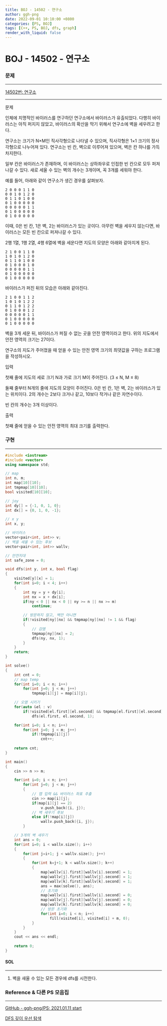 ```yaml
---
title: BOJ - 14502 - 연구소
author: ggh-png
date: 2022-09-01 10:10:00 +0800
categories: [PS, BOJ]
tags: [C++, PS, BOJ, dfs, graph]
render_with_liquid: false
---
```

# BOJ - 14502 - 연구소

### 문제

---

[14502번: 연구소](https://www.acmicpc.net/problem/14502)

---

문제

인체에 치명적인 바이러스를 연구하던 연구소에서 바이러스가 유출되었다. 다행히 바이러스는 아직 퍼지지 않았고, 바이러스의 확산을 막기 위해서 연구소에 벽을 세우려고 한다.

연구소는 크기가 N×M인 직사각형으로 나타낼 수 있으며, 직사각형은 1×1 크기의 정사각형으로 나누어져 있다. 연구소는 빈 칸, 벽으로 이루어져 있으며, 벽은 칸 하나를 가득 차지한다.

일부 칸은 바이러스가 존재하며, 이 바이러스는 상하좌우로 인접한 빈 칸으로 모두 퍼져나갈 수 있다. 새로 세울 수 있는 벽의 개수는 3개이며, 꼭 3개를 세워야 한다.

예를 들어, 아래와 같이 연구소가 생긴 경우를 살펴보자.

```
2 0 0 0 1 1 0
0 0 1 0 1 2 0
0 1 1 0 1 0 0
0 1 0 0 0 0 0
0 0 0 0 0 1 1
0 1 0 0 0 0 0
0 1 0 0 0 0 0
```

이때, 0은 빈 칸, 1은 벽, 2는 바이러스가 있는 곳이다. 아무런 벽을 세우지 않는다면, 바이러스는 모든 빈 칸으로 퍼져나갈 수 있다.

2행 1열, 1행 2열, 4행 6열에 벽을 세운다면 지도의 모양은 아래와 같아지게 된다.

```
2 1 0 0 1 1 0
1 0 1 0 1 2 0
0 1 1 0 1 0 0
0 1 0 0 0 1 0
0 0 0 0 0 1 1
0 1 0 0 0 0 0
0 1 0 0 0 0 0
```

바이러스가 퍼진 뒤의 모습은 아래와 같아진다.

```
2 1 0 0 1 1 2
1 0 1 0 1 2 2
0 1 1 0 1 2 2
0 1 0 0 0 1 2
0 0 0 0 0 1 1
0 1 0 0 0 0 0
0 1 0 0 0 0 0
```

벽을 3개 세운 뒤, 바이러스가 퍼질 수 없는 곳을 안전 영역이라고 한다. 위의 지도에서 안전 영역의 크기는 27이다.

연구소의 지도가 주어졌을 때 얻을 수 있는 안전 영역 크기의 최댓값을 구하는 프로그램을 작성하시오.

입력

첫째 줄에 지도의 세로 크기 N과 가로 크기 M이 주어진다. (3 ≤ N, M ≤ 8)

둘째 줄부터 N개의 줄에 지도의 모양이 주어진다. 0은 빈 칸, 1은 벽, 2는 바이러스가 있는 위치이다. 2의 개수는 2보다 크거나 같고, 10보다 작거나 같은 자연수이다.

빈 칸의 개수는 3개 이상이다.

출력

첫째 줄에 얻을 수 있는 안전 영역의 최대 크기를 출력한다.

### 구현

---

```cpp
#include <iostream>
#include <vector>
using namespace std;

// map
int n, m;
int map[10][10];
int tmpmap[10][10];
bool visited[10][10];

// joy 
int dy[] = {-1, 0, 1, 0};
int dx[] = {0, 1, 0, -1};

// x y
int x, y;

// 바이러스
vector<pair<int, int>> v;
// 벽을 새울 수 있는 후보 
vector<pair<int, int>> wallv;

// 안전지대 
int safe_zone = 0;

void dfs(int y, int x, bool flag)
{
    visited[y][x] = 1;
    for(int i=0; i < 4; i++)
    {
        int ny = y + dy[i];
        int nx = x + dx[i];
        if(ny < 0 || nx < 0 || ny >= n || nx >= m)
            continue;

        // 방문하지 않고, 벽만 아니면  
        if(!visited[ny][nx] && tmpmap[ny][nx] != 1 && flag)
        {
            // 감염 
            tmpmap[ny][nx] = 2;
            dfs(ny, nx, 1);
        }
    }
    return;
}

int solve()
{
    int cnt = 0;
    // map temp
    for(int i=0; i < n; i++)
        for(int j=0; j < m; j++)
            tmpmap[i][j] = map[i][j];

    // 오염 시키기 
    for(auto &el : v)
        if(!visited[el.first][el.second] && tmpmap[el.first][el.second] != 1)
            dfs(el.first, el.second, 1);

    for(int i=0; i < n; i++)
        for(int j=0; j < m; j++)
            if(!tmpmap[i][j])
                cnt++;
        
    return cnt;
}

int main()
{
    cin >> n >> m;

    for(int i=0; i < n; i++)
        for(int j=0; j < m; j++)
        {
            // 맵 입력 && 바이러스 좌표 추출
            cin >> map[i][j];
            if(map[i][j] == 2)
                v.push_back({i, j});
            // 벽 새우기 후보
            else if(!map[i][j])
                wallv.push_back({i, j});
        }

    // 3개의 벽 새우기 
    int ans = 0;
    for(int i=0; i < wallv.size(); i++)
    {
        for(int j=i+1; j < wallv.size(); j++)
        {
            for(int k=j+1; k < wallv.size(); k++)
            {
                map[wallv[i].first][wallv[i].second] = 1;
                map[wallv[j].first][wallv[j].second] = 1;
                map[wallv[k].first][wallv[k].second] = 1;
                ans = max(solve(), ans);
                // 초기화
                map[wallv[i].first][wallv[i].second] = 0;
                map[wallv[j].first][wallv[j].second] = 0;
                map[wallv[k].first][wallv[k].second] = 0;
                // 방문 초기화
                for(int i=0; i < n; i++)
                    fill(visited[i], visited[i] + m, 0);
            }
        }
    }
    cout << ans << endl;
        
    return 0;
}
```

#### SOL

---

1. 벽을 새울 수 있는 모든 경우에 dfs를 시전한다.

### Reference & 다른 PS 모음집

---

[GitHub - ggh-png/PS: 2021.01.11 start](https://github.com/ggh-png/PS)

[DFS 깊이 우선 탐색](https://ggh-png.github.io/posts/dfs/)